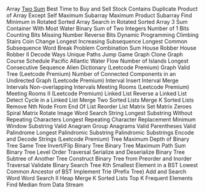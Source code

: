 Array
  [Two Sum](https://www.youtube.com/watch?v=UXDSeD9mN-k)
  Best Time to Buy and Sell Stock
  Contains Duplicate
  Product of Array Except Self
  Maximum Subarray
  Maximum Product Subarray
  Find Minimum in Rotated Sorted Array
  Search in Rotated Sorted Array
  3 Sum
  Container With Most Water
Binary
  Sum of Two Integers
  Number of 1 Bits
  Counting Bits
  Missing Number
  Reverse Bits
Dynamic Programming
  Climbing Stairs
  Coin Change
  Longest Increasing Subsequence
  Longest Common Subsequence
  Word Break Problem
  Combination Sum
  House Robber
  House Robber II
  Decode Ways
  Unique Paths
  Jump Game
Graph
  Clone Graph
  Course Schedule
  Pacific Atlantic Water Flow
  Number of Islands
  Longest Consecutive Sequence
  Alien Dictionary (Leetcode Premium)
  Graph Valid Tree (Leetcode Premium)
  Number of Connected Components in an Undirected Graph (Leetcode Premium)
Interval
  Insert Interval
  Merge Intervals
  Non-overlapping Intervals
  Meeting Rooms (Leetcode Premium)
  Meeting Rooms II (Leetcode Premium)
Linked List
  Reverse a Linked List
  Detect Cycle in a Linked List
  Merge Two Sorted Lists
  Merge K Sorted Lists
  Remove Nth Node From End Of List
  Reorder List
Matrix
  Set Matrix Zeroes
  Spiral Matrix
  Rotate Image
  Word Search
String
  Longest Substring Without Repeating Characters
  Longest Repeating Character Replacement
  Minimum Window Substring
  Valid Anagram
  Group Anagrams
  Valid Parentheses
  Valid Palindrome
  Longest Palindromic Substring
  Palindromic Substrings
  Encode and Decode Strings (Leetcode Premium)
Tree
  Maximum Depth of Binary Tree
  Same Tree
  Invert/Flip Binary Tree
  Binary Tree Maximum Path Sum
  Binary Tree Level Order Traversal
  Serialize and Deserialize Binary Tree
  Subtree of Another Tree
  Construct Binary Tree from Preorder and Inorder Traversal
  Validate Binary Search Tree
  Kth Smallest Element in a BST
  Lowest Common Ancestor of BST
  Implement Trie (Prefix Tree)
  Add and Search Word
  Word Search II
Heap
  Merge K Sorted Lists
  Top K Frequent Elements
  Find Median from Data Stream
